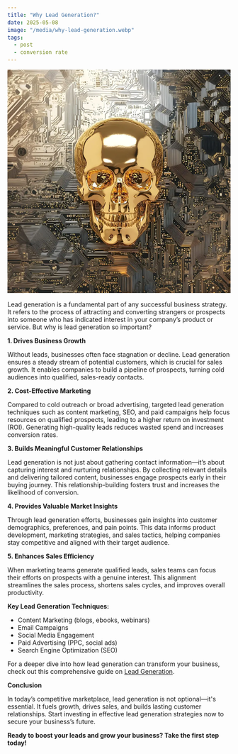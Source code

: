 ```yaml
---
title: "Why Lead Generation?"
date: 2025-05-08
image: "/media/why-lead-generation.webp"
tags:
  - post
  - conversion rate
---
```


![Why Lead Generation?](/media/why-lead-generation.webp)

Lead generation is a fundamental part of any successful business strategy. It refers to the process of attracting and converting strangers or prospects into someone who has indicated interest in your company’s product or service. But why is lead generation so important?

**1. Drives Business Growth**

Without leads, businesses often face stagnation or decline. Lead generation ensures a steady stream of potential customers, which is crucial for sales growth. It enables companies to build a pipeline of prospects, turning cold audiences into qualified, sales-ready contacts.

**2. Cost-Effective Marketing**

Compared to cold outreach or broad advertising, targeted lead generation techniques such as content marketing, SEO, and paid campaigns help focus resources on qualified prospects, leading to a higher return on investment (ROI). Generating high-quality leads reduces wasted spend and increases conversion rates.

**3. Builds Meaningful Customer Relationships**

Lead generation is not just about gathering contact information—it’s about capturing interest and nurturing relationships. By collecting relevant details and delivering tailored content, businesses engage prospects early in their buying journey. This relationship-building fosters trust and increases the likelihood of conversion.

**4. Provides Valuable Market Insights**

Through lead generation efforts, businesses gain insights into customer demographics, preferences, and pain points. This data informs product development, marketing strategies, and sales tactics, helping companies stay competitive and aligned with their target audience.

**5. Enhances Sales Efficiency**

When marketing teams generate qualified leads, sales teams can focus their efforts on prospects with a genuine interest. This alignment streamlines the sales process, shortens sales cycles, and improves overall productivity.

**Key Lead Generation Techniques:**

- Content Marketing (blogs, ebooks, webinars)
- Email Campaigns
- Social Media Engagement
- Paid Advertising (PPC, social ads)
- Search Engine Optimization (SEO)

For a deeper dive into how lead generation can transform your business, check out this comprehensive guide on [Lead Generation](https://leadcraftr.com/posts/lead-generation/).

**Conclusion**

In today’s competitive marketplace, lead generation is not optional—it's essential. It fuels growth, drives sales, and builds lasting customer relationships. Start investing in effective lead generation strategies now to secure your business’s future.

**Ready to boost your leads and grow your business? Take the first step today!**
